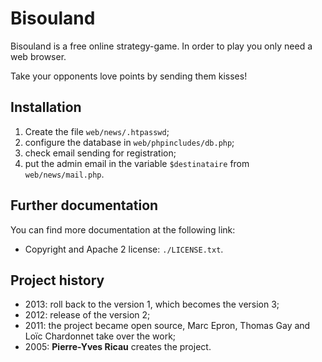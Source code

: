 # Bisouland

Bisouland is a free online strategy-game. In order to play you only need a
web browser.

Take your opponents love points by sending them kisses!

## Installation

 1. Create the file `web/news/.htpasswd`;
 2. configure the database in `web/phpincludes/db.php`;
 3. check email sending for registration;
 4. put the admin email in the variable `$destinataire`
 	from `web/news/mail.php`.

## Further documentation

You can find more documentation at the following link:

* Copyright and Apache 2 license: `./LICENSE.txt`.

## Project history

* 2013: roll back to the version 1, which becomes the version 3;
* 2012: release of the version 2;
* 2011: the project became open source, Marc Epron, Thomas Gay
  and Loïc Chardonnet take over the work;
* 2005: **Pierre-Yves Ricau** creates the project.
